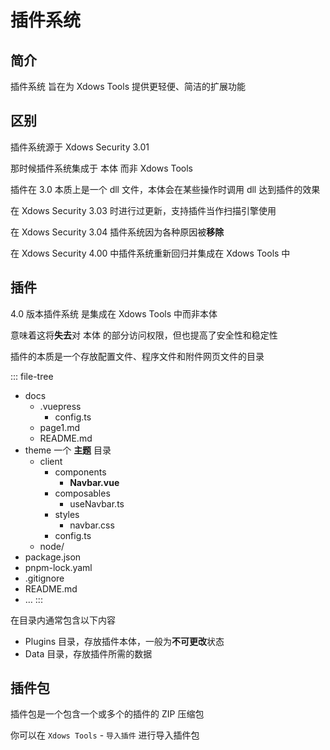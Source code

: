 # 插件系统

## 简介

插件系统 旨在为 Xdows Tools 提供更轻便、简洁的扩展功能

## 区别

插件系统源于 Xdows Security 3.01

那时候插件系统集成于 本体 而非 Xdows Tools

插件在 3.0 本质上是一个 dll 文件，本体会在某些操作时调用 dll 达到插件的效果

在 Xdows Security 3.03 时进行过更新，支持插件当作扫描引擎使用

在 Xdows Security 3.04 插件系统因为各种原因被**移除**

在 Xdows Security 4.00 中插件系统重新回归并集成在 Xdows Tools 中

## 插件

4.0 版本插件系统 是集成在 Xdows Tools 中而非本体

意味着这将**失去**对 本体 的部分访问权限，但也提高了安全性和稳定性

插件的本质是一个存放配置文件、程序文件和附件网页文件的目录

::: file-tree

- docs
  - .vuepress
    - config.ts
  - page1.md
  - README.md
- theme  一个 **主题** 目录
  - client
    - components
      - **Navbar.vue**
    - composables
      - useNavbar.ts
    - styles
      - navbar.css
    - config.ts
  - node/
- package.json
- pnpm-lock.yaml
- .gitignore
- README.md
- …
:::


在目录内通常包含以下内容

 - Plugins  目录，存放插件本体，一般为**不可更改**状态
 - Data  目录，存放插件所需的数据

## 插件包

插件包是一个包含一个或多个的插件的 ZIP 压缩包

你可以在 `Xdows Tools` - `导入插件` 进行导入插件包
